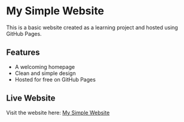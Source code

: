 # My Simple Website
This is a basic website created as a learning project and hosted using GitHub Pages.

## Features
- A welcoming homepage
- Clean and simple design
- Hosted for free on GitHub Pages

## Live Website
Visit the website here: [My Simple Website](https://<your-username>.github.io/<repository-name>/)
